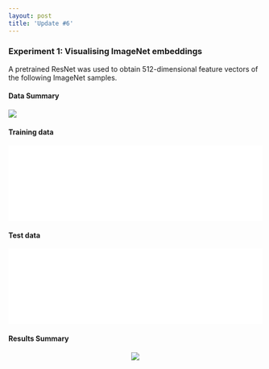 ```yaml
---
layout: post
title: 'Update #6'
---
```

### Experiment 1: Visualising ImageNet embeddings
A pretrained ResNet was used to obtain 512-dimensional feature vectors of the following ImageNet samples.

#### Data Summary
<img src="{{ site.baseurl }}/public/update_6/summary.png">

#### Training data
<iframe class="slideshow-iframe" src="{{ site.baseurl }}/slides/update_6_1.html"
style="width:100%" frameborder="0" scrolling="no" onload="resizeIframe(this)"></iframe>

#### Test data
<iframe class="slideshow-iframe" src="{{ site.baseurl }}/slides/update_6_2.html"
style="width:100%" frameborder="0" scrolling="no" onload="resizeIframe(this)"></iframe>

#### Results Summary
<center><img src="{{ site.baseurl }}/public/update_6/stats.png"></center>
